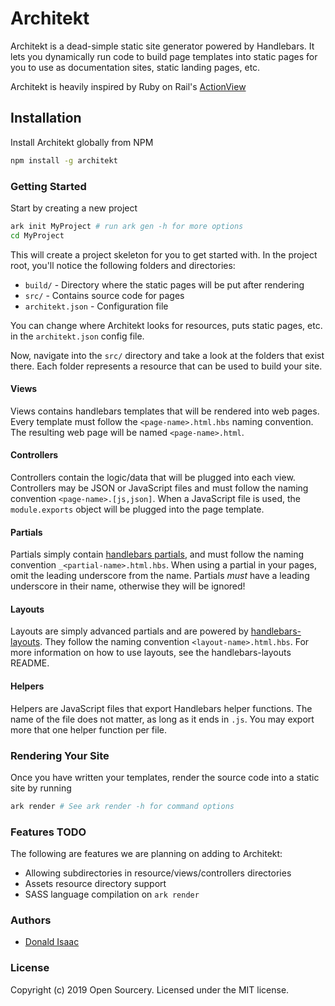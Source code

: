 # Architekt

Architekt is a dead-simple static site generator powered by Handlebars. It lets
you dynamically run code to build page templates into static pages for you to
use as documentation sites, static landing pages, etc.

Architekt is heavily inspired by Ruby on Rail's [ActionView](https://guides.rubyonrails.org/layouts_and_rendering.html)

## Installation

Install Architekt globally from NPM

```sh
npm install -g architekt
```

### Getting Started

Start by creating a new project

```sh
ark init MyProject # run ark gen -h for more options
cd MyProject
```

This will create a project skeleton for you to get started with. In the project
root, you'll notice the following folders and directories:

- `build/` - Directory where the static pages will be put after rendering
- `src/` - Contains source code for pages
- `architekt.json` - Configuration file

You can change where Architekt looks for resources, puts static pages, etc. in
the `architekt.json` config file.

Now, navigate into the `src/` directory and take a look at the folders that exist
there. Each folder represents a resource that can be used to build your site.

#### Views

Views contains handlebars templates that will be rendered into web pages. Every
template must follow the `<page-name>.html.hbs` naming convention. The resulting
web page will be named `<page-name>.html`.

#### Controllers

Controllers contain the logic/data that will be plugged into each view. Controllers
may be JSON or JavaScript files and must follow the naming convention
`<page-name>.[js,json]`. When a JavaScript file is used, the `module.exports` object
will be plugged into the page template.

#### Partials

Partials simply contain [handlebars partials](https://handlebarsjs.com/partials.html),
and must follow the naming convention `_<partial-name>.html.hbs`. When using a partial
in your pages, omit the leading underscore from the name. Partials *must* have a
leading underscore in their name, otherwise they will be ignored!

#### Layouts

Layouts are simply advanced partials and are powered by [handlebars-layouts](https://www.npmjs.com/package/handlebars-layouts). They follow the naming convention `<layout-name>.html.hbs`.
For more information on how to use layouts, see the handlebars-layouts README.

#### Helpers

Helpers are JavaScript files that export Handlebars helper functions. The name
of the file does not matter, as long as it ends in `.js`. You may export more
that one helper function per file.

### Rendering Your Site

Once you have written your templates, render the source code into a
static site by running

```sh
ark render # See ark render -h for command options
```

### Features TODO

The following are features we are planning on adding to Architekt:

- Allowing subdirectories in resource/views/controllers directories
- Assets resource directory support
- SASS language compilation on `ark render`

### Authors

- [Donald Isaac](https://www.opensourceryumd.com)

### License

Copyright (c) 2019 Open Sourcery. Licensed under the MIT license.
